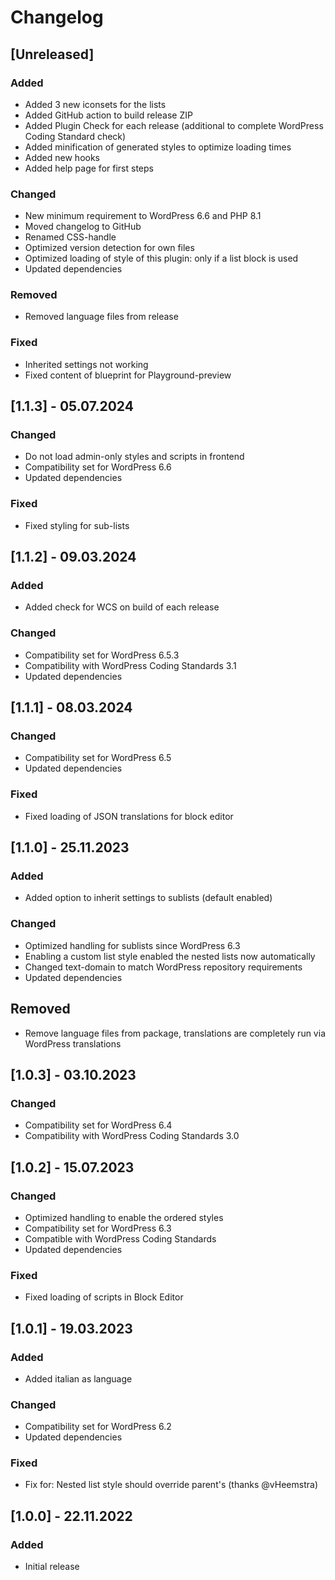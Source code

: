 # Changelog

## [Unreleased]

### Added

- Added 3 new iconsets for the lists
- Added GitHub action to build release ZIP
- Added Plugin Check for each release (additional to complete WordPress Coding Standard check)
- Added minification of generated styles to optimize loading times
- Added new hooks
- Added help page for first steps

### Changed

- New minimum requirement to WordPress 6.6 and PHP 8.1
- Moved changelog to GitHub
- Renamed CSS-handle
- Optimized version detection for own files
- Optimized loading of style of this plugin: only if a list block is used
- Updated dependencies

### Removed

- Removed language files from release

### Fixed

- Inherited settings not working
- Fixed content of blueprint for Playground-preview

## [1.1.3] - 05.07.2024

### Changed

- Do not load admin-only styles and scripts in frontend
- Compatibility set for WordPress 6.6
- Updated dependencies

### Fixed

- Fixed styling for sub-lists


## [1.1.2] - 09.03.2024

### Added

- Added check for WCS on build of each release

### Changed

- Compatibility set for WordPress 6.5.3
- Compatibility with WordPress Coding Standards 3.1
- Updated dependencies

## [1.1.1] - 08.03.2024

### Changed

- Compatibility set for WordPress 6.5
- Updated dependencies

### Fixed

- Fixed loading of JSON translations for block editor

## [1.1.0] - 25.11.2023

### Added

- Added option to inherit settings to sublists (default enabled)

### Changed

- Optimized handling for sublists since WordPress 6.3
- Enabling a custom list style enabled the nested lists now automatically
- Changed text-domain to match WordPress repository requirements
- Updated dependencies

## Removed

- Remove language files from package, translations are completely run via WordPress translations

## [1.0.3] - 03.10.2023

### Changed

- Compatibility set for WordPress 6.4
- Compatibility with WordPress Coding Standards 3.0

## [1.0.2] - 15.07.2023

### Changed

- Optimized handling to enable the ordered styles
- Compatibility set for WordPress 6.3
- Compatible with WordPress Coding Standards
- Updated dependencies

### Fixed

- Fixed loading of scripts in Block Editor

## [1.0.1] - 19.03.2023

### Added

- Added italian as language

### Changed

- Compatibility set for WordPress 6.2
- Updated dependencies

### Fixed

- Fix for: Nested list style should override parent's (thanks @vHeemstra)

## [1.0.0] - 22.11.2022

### Added

- Initial release
